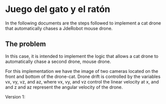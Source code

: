 # Juego del gato y el ratón
In the following documents are the steps followed to implement a cat drone that automatically chases a JdeRobot mouse drone.

## The problem
In this case, it is intended to implement the logic that allows a cat drone to automatically chase a second drone, mouse drone.

For this implementation we have the image of two cameras located on the front and bottom of the drone-cat. Drone drift is controlled by the variables vx, vy, vz, and az, where vx, vy, and vz control the linear velocity at x, and and z and az represent the angular velocity of the drone.

Version 1: 